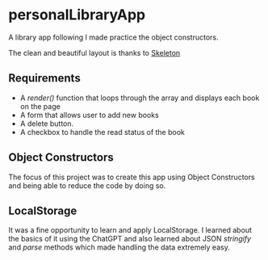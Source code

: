 # personalLibraryApp

A library app following I made practice the object constructors.

The clean and beautiful layout is thanks to [Skeleton](http://getskeleton.com/)

## Requirements

- A _render()_ function that loops through the array and displays each book on the page
- A form that allows user to add new books
- A delete button.
- A checkbox to handle the read status of the book

## Object Constructors

The focus of this project was to create this app using Object Constructors and
being able to reduce the code by doing so.

## LocalStorage

It was a fine opportunity to learn and apply
LocalStorage. I learned about the basics of it using the ChatGPT
and also learned about JSON _stringify_ and _parse_ methods which made handling the
data extremely easy.
